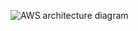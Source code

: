 
![AWS architecture diagram](https://github.com/Pochmannn/Cloud-Resume/assets/73834683/7499a30d-8846-419e-9a2e-52c10fec9d4d)
